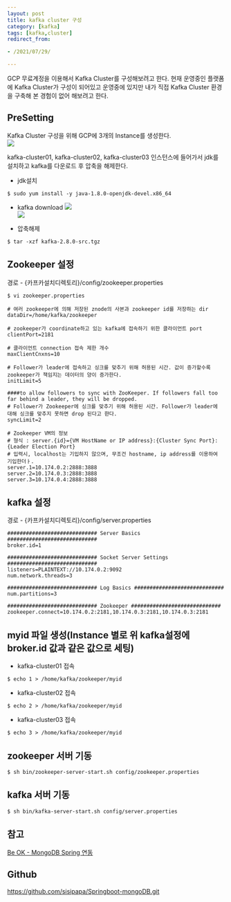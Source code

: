 ```yaml
---
layout: post 
title: kafka cluster 구성
category: [kafka]
tags: [kafka,cluster]
redirect_from:

- /2021/07/29/

---  
```


GCP 무료계정을 이용해서 Kafka Cluster를 구성해보려고 한다. 현재 운영중인 플랫폼에 Kafka Cluster가 구성이 되어있고 운영중에 있지만 내가 직접 Kafka Cluster 환경을 구축해 본 경험이 없어 해보려고 한다.  

## PreSetting  
Kafka Cluster 구성을 위해 GCP에 3개의 Instance를 생성한다.  
<img src="https://sisipapa.github.io/assets/images/posts/gcp-kafka-cluster.PNG" >  

kafka-cluster01, kafka-cluster02, kafka-cluster03 인스턴스에 들어가서 jdk를 설치하고 kafka를 다운로드 후 압축을 해제한다.
- jdk설치  
```shell
$ sudo yum install -y java-1.8.0-openjdk-devel.x86_64
```  

- kafka download
  <img src="https://sisipapa.github.io/assets/images/posts/kafka-download1.PNG" >  
  <img src="https://sisipapa.github.io/assets/images/posts/kafka-download2.PNG" >  
  
- 압축해제  
```shell
$ tar -xzf kafka-2.8.0-src.tgz
```  

## Zookeeper 설정
경로 - {카프카설치디렉토리}/config/zookeeper.properties
```properties  
$ vi zookeeper.properties

# 여러 zookeeper에 의해 저장된 znode의 사본과 zookeeper id를 저장하는 dir
dataDir=/home/kafka/zookeeper

# zookeeper가 coordinate하고 있는 kafka에 접속하기 위한 클라이언트 port
clientPort=2181

# 클라이언트 connection 접속 제한 개수
maxClientCnxns=10

# Follower가 leader에 접속하고 싱크를 맞추기 위해 허용된 시간. 값이 증가할수록 zookeeper가 책임지는 데이터의 양이 증가한다.
initLimit=5

####to allow followers to sync with ZooKeeper. If followers fall too far behind a leader, they will be dropped.
# Follower가 Zookeeper에 싱크를 맞추기 위해 허용된 시간. Follower가 leader에 대해 싱크를 맞추지 못하면 drop 된다고 햔다.
syncLimit=2

# Zookeeper VM의 정보
# 형식 : server.{id}={VM HostName or IP address}:{Cluster Sync Port}:{Leader Election Port}
# 입력시, localhost는 기입하지 않으며, 무조건 hostname, ip address를 이용하여 기입한더ㅏ.
server.1=10.174.0.2:2888:3888
server.2=10.174.0.3:2888:3888
server.3=10.174.0.4:2888:3888
```  

## kafka 설정  
경로 - {카프카설치디렉토리}/config/server.properties  
```properties
############################# Server Basics ############################# 
broker.id=1 

############################# Socket Server Settings ############################# 
listeners=PLAINTEXT://10.174.0.2:9092
num.network.threads=3 

############################# Log Basics ############################# 
num.partitions=3 

############################# Zookeeper ############################# 
zookeeper.connect=10.174.0.2:2181,10.174.0.3:2181,10.174.0.3:2181
```  

## myid 파일 생성(Instance 별로 위 kafka설정에 broker.id 값과 같은 값으로 세팅)  
- kafka-cluster01 접속
```shell
$ echo 1 > /home/kafka/zookeeper/myid
```  

- kafka-cluster02 접속
```shell
$ echo 2 > /home/kafka/zookeeper/myid
```  

- kafka-cluster03 접속
```shell
$ echo 3 > /home/kafka/zookeeper/myid
```  

## zookeeper 서버 기동  
```shell
$ sh bin/zookeeper-server-start.sh config/zookeeper.properties
```  

## kafka 서버 기동  
```shell
$ sh bin/kafka-server-start.sh config/server.properties
```  









## 참고  
[Be OK - MongoDB Spring 연동](https://sg-choi.tistory.com/388)  

## Github  
<https://github.com/sisipapa/Springboot-mongoDB.git> 